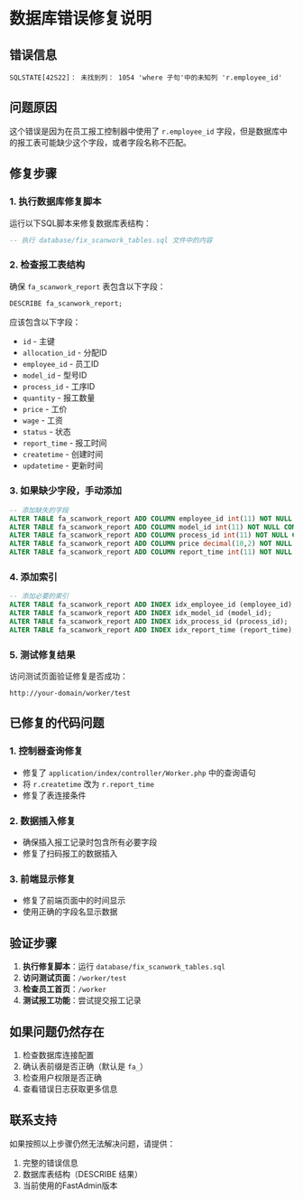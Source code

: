 # 数据库错误修复说明

## 错误信息
```
SQLSTATE[42S22]： 未找到列： 1054 'where 子句'中的未知列 'r.employee_id'
```

## 问题原因
这个错误是因为在员工报工控制器中使用了 `r.employee_id` 字段，但是数据库中的报工表可能缺少这个字段，或者字段名称不匹配。

## 修复步骤

### 1. 执行数据库修复脚本
运行以下SQL脚本来修复数据库表结构：

```sql
-- 执行 database/fix_scanwork_tables.sql 文件中的内容
```

### 2. 检查报工表结构
确保 `fa_scanwork_report` 表包含以下字段：

```sql
DESCRIBE fa_scanwork_report;
```

应该包含以下字段：
- `id` - 主键
- `allocation_id` - 分配ID
- `employee_id` - 员工ID
- `model_id` - 型号ID
- `process_id` - 工序ID
- `quantity` - 报工数量
- `price` - 工价
- `wage` - 工资
- `status` - 状态
- `report_time` - 报工时间
- `createtime` - 创建时间
- `updatetime` - 更新时间

### 3. 如果缺少字段，手动添加
```sql
-- 添加缺失的字段
ALTER TABLE fa_scanwork_report ADD COLUMN employee_id int(11) NOT NULL COMMENT '员工ID' AFTER allocation_id;
ALTER TABLE fa_scanwork_report ADD COLUMN model_id int(11) NOT NULL COMMENT '型号ID' AFTER employee_id;
ALTER TABLE fa_scanwork_report ADD COLUMN process_id int(11) NOT NULL COMMENT '工序ID' AFTER model_id;
ALTER TABLE fa_scanwork_report ADD COLUMN price decimal(10,2) NOT NULL COMMENT '工价（元/件）' AFTER quantity;
ALTER TABLE fa_scanwork_report ADD COLUMN report_time int(11) NOT NULL COMMENT '报工时间' AFTER status;
```

### 4. 添加索引
```sql
-- 添加必要的索引
ALTER TABLE fa_scanwork_report ADD INDEX idx_employee_id (employee_id);
ALTER TABLE fa_scanwork_report ADD INDEX idx_model_id (model_id);
ALTER TABLE fa_scanwork_report ADD INDEX idx_process_id (process_id);
ALTER TABLE fa_scanwork_report ADD INDEX idx_report_time (report_time);
```

### 5. 测试修复结果
访问测试页面验证修复是否成功：
```
http://your-domain/worker/test
```

## 已修复的代码问题

### 1. 控制器查询修复
- 修复了 `application/index/controller/Worker.php` 中的查询语句
- 将 `r.createtime` 改为 `r.report_time`
- 修复了表连接条件

### 2. 数据插入修复
- 确保插入报工记录时包含所有必要字段
- 修复了扫码报工的数据插入

### 3. 前端显示修复
- 修复了前端页面中的时间显示
- 使用正确的字段名显示数据

## 验证步骤

1. **执行修复脚本**：运行 `database/fix_scanwork_tables.sql`
2. **访问测试页面**：`/worker/test`
3. **检查员工首页**：`/worker`
4. **测试报工功能**：尝试提交报工记录

## 如果问题仍然存在

1. 检查数据库连接配置
2. 确认表前缀是否正确（默认是 `fa_`）
3. 检查用户权限是否正确
4. 查看错误日志获取更多信息

## 联系支持

如果按照以上步骤仍然无法解决问题，请提供：
1. 完整的错误信息
2. 数据库表结构（DESCRIBE 结果）
3. 当前使用的FastAdmin版本 